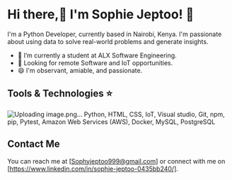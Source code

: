 # Hi there,:wave: I'm Sophie Jeptoo! :hugs:

I'm a Python Developer, currently based in Nairobi, Kenya. I'm passionate about using data to solve real-world problems and generate insights.
 * 🔭 I’m currently a student at ALX Software Engineering.
 * 🌼 Looking for remote Software and IoT opportunities.
 * 😄 I'm observant, amiable, and passionate.

## Tools & Technologies :star:

![Uploading image.png…]()
Python, HTML, CSS, IoT, Visual studio, Git, npm, pip, Pytest, Amazon Web Services (AWS), Docker, MySQL, PostgreSQL
 
## Contact Me

You can reach me at [Sophyjeptoo999@gmail.com] or connect with me on [https://www.linkedin.com/in/sophie-jeptoo-0435bb240/].

